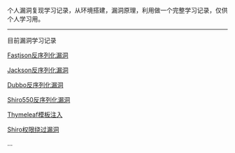 个人漏洞复现学习记录，从环境搭建，漏洞原理，利用做一个完整学习记录，仅供个人学习用。

---

目前漏洞学习记录

[Fastjson反序列化漏洞](Fastjson远程代码执行.md)

[Jackson反序列化漏洞](Jackson反序列化漏洞.md)

[Dubbo反序列化漏洞](Dubbo反序列化漏洞.md)

[Shiro550反序列化漏洞](Shiro550反序列化漏洞.md)

[Thymeleaf模板注入](Thymeleaf模板注入.md)

[Shiro权限绕过漏洞](Shiro权限绕过漏洞汇总.md)

...